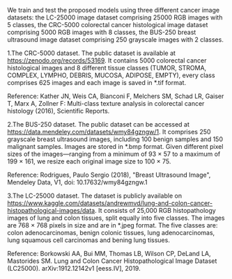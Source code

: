 We train and test the proposed models using three different cancer image datasets: the LC-25000 image dataset comprising 25000 RGB images with 5 classes, the CRC-5000 colorectal cancer histological image dataset comprising 5000 RGB images with 8 classes, the BUS-250 breast ultrasound image dataset comprising 250 grayscale images with 2 classes.

1.The CRC-5000 dataset. The public dataset is available at https://zenodo.org/records/53169. It contains 5000 colorectal cancer histological images and 8 different tissue classes (TUMOR, STROMA, COMPLEX, LYMPHO, DEBRIS, MUCOSA, ADIPOSE, EMPTY), every class comprises 625 images and each image is saved in *.tif format.

Reference: Kather JN, Weis CA, Bianconi F, Melchers SM, Schad LR, Gaiser T, Marx A, Zollner F: Multi-class texture analysis in colorectal cancer histology (2016), Scientific Reports.

2.The BUS-250 dataset. The public dataset can be accessed at https://data.mendeley.com/datasets/wmy84gzngw/1. It comprises 250 grayscale breast ultrasound images, including 100 benign samples and 150 malignant samples. Images are stored in *.bmp format. Given different pixel sizes of the images—ranging from a minimum of 93 × 57 to a maximum of 199 × 161, we resize each original image size to 100 × 75.

Reference: Rodrigues, Paulo Sergio (2018), "Breast Ultrasound Image", Mendeley Data, V1, doi: 10.17632/wmy84gzngw.1

3.The LC-25000 dataset. The dataset is publicly available on https://www.kaggle.com/datasets/andrewmvd/lung-and-colon-cancer-histopathological-images/data. It consists of 25,000 RGB histopathology images of lung and colon tissues, split equally into five classes. The images are 768 × 768 pixels in size and are in *.jpeg format. The five classes are: colon adenocarcinomas, benign colonic tissues, lung adenocarcinomas, lung squamous cell carcinomas and bening lung tissues.

Reference: Borkowski AA, Bui MM, Thomas LB, Wilson CP, DeLand LA, Mastorides SM. Lung and Colon Cancer Histopathological Image Dataset (LC25000). arXiv:1912.12142v1 [eess.IV], 2019.
